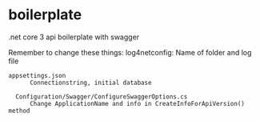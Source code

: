 # boilerplate
.net core 3 api boilerplate with swagger 

Remember to change these things:
    log4netconfig:
		  Name of folder and log file
    
    appsettings.json
		  Connectionstring, initial database
      
	  Configuration/Swagger/ConfigureSwaggerOptions.cs
		  Change ApplicationName and info in CreateInfoForApiVersion() method
